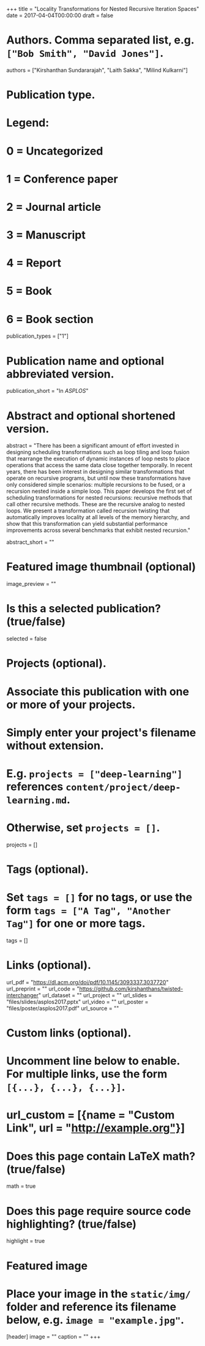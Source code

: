 +++
title = "Locality Transformations for Nested Recursive Iteration Spaces"
date = 2017-04-04T00:00:00
draft = false

# Authors. Comma separated list, e.g. `["Bob Smith", "David Jones"]`.
authors = ["Kirshanthan Sundararajah", "Laith Sakka", "Milind Kulkarni"]

# Publication type.
# Legend:
# 0 = Uncategorized
# 1 = Conference paper
# 2 = Journal article
# 3 = Manuscript
# 4 = Report
# 5 = Book
# 6 = Book section
publication_types = ["1"]

# Publication name and optional abbreviated version.
publication_short = "In *ASPLOS*"

# Abstract and optional shortened version.

abstract = "There has been a significant amount of effort invested in designing scheduling transformations such as loop tiling and loop fusion that rearrange the execution of dynamic instances of loop nests to place operations that access the same data close together temporally. In recent years, there has been interest in designing similar transformations that operate on recursive programs, but until now these transformations have only considered simple scenarios: multiple recursions to be fused, or a recursion nested inside a simple loop. This paper develops the first set of scheduling transformations for nested recursions: recursive methods that call other recursive methods. These are the recursive analog to nested loops. We present a transformation called recursion twisting that automatically improves locality at all levels of the memory hierarchy, and show that this transformation can yield substantial performance improvements across several benchmarks that exhibit nested recursion."

abstract_short = ""

# Featured image thumbnail (optional)
image_preview = ""

# Is this a selected publication? (true/false)
selected = false

# Projects (optional).
#   Associate this publication with one or more of your projects.
#   Simply enter your project's filename without extension.
#   E.g. `projects = ["deep-learning"]` references `content/project/deep-learning.md`.
#   Otherwise, set `projects = []`.
projects = []

# Tags (optional).
#   Set `tags = []` for no tags, or use the form `tags = ["A Tag", "Another Tag"]` for one or more tags.
tags = []

# Links (optional).
url_pdf = "https://dl.acm.org/doi/pdf/10.1145/3093337.3037720"           
url_preprint = ""
url_code = "https://github.com/kirshanthans/twisted-interchanger"
url_dataset = ""
url_project = ""
url_slides = "files/slides/asplos2017.pptx"
url_video = ""
url_poster = "files/poster/asplos2017.pdf"
url_source = ""

# Custom links (optional).
#   Uncomment line below to enable. For multiple links, use the form `[{...}, {...}, {...}]`.
# url_custom = [{name = "Custom Link", url = "http://example.org"}]

# Does this page contain LaTeX math? (true/false)
math = true

# Does this page require source code highlighting? (true/false)
highlight = true

# Featured image
# Place your image in the `static/img/` folder and reference its filename below, e.g. `image = "example.jpg"`.
[header]
image = ""
caption = ""
+++